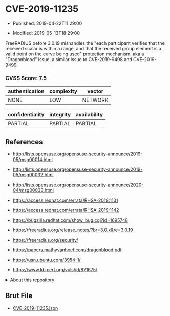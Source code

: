 # CVE-2019-11235

- Published: 2019-04-22T11:29:00

- Modified: 2019-05-13T18:29:00

FreeRADIUS before 3.0.19 mishandles the "each participant verifies that the received scalar is within a range, and that the received group element is a valid point on the curve being used" protection mechanism, aka a "Dragonblood" issue, a similar issue to CVE-2019-9498 and CVE-2019-9499.

### CVSS Score: **7.5**

| authentication | complexity | vector |
| --- | --- | --- |
| NONE | LOW | NETWORK |

| confidentiality | integrity | availability |
| --- | --- | --- |
| PARTIAL | PARTIAL | PARTIAL |

## References

* http://lists.opensuse.org/opensuse-security-announce/2019-05/msg00014.html

* http://lists.opensuse.org/opensuse-security-announce/2019-05/msg00032.html

* http://lists.opensuse.org/opensuse-security-announce/2020-04/msg00033.html

* https://access.redhat.com/errata/RHSA-2019:1131

* https://access.redhat.com/errata/RHSA-2019:1142

* https://bugzilla.redhat.com/show_bug.cgi?id=1695748

* https://freeradius.org/release_notes/?br=3.0.x&re=3.0.19

* https://freeradius.org/security/

* https://papers.mathyvanhoef.com/dragonblood.pdf

* https://usn.ubuntu.com/3954-1/

* https://www.kb.cert.org/vuls/id/871675/

<details>
<summary>About this repository</summary> 

  This repository is part of the project [Live Hack CVE](https://github.com/Live-Hack-CVE). Main website can be found [www.live-hack.org](https://www.live-hack.org) 
  
  Made by [Sn0wAlice](https://github.com/Sn0wAlice) for the people that care about security and need to have a feed of the latest CVEs. Hope you enjoy it, don't forget to star the repo and follow me on [Twitter](https://twitter.com/Sn0wAlice) and [Github](https://github.com/Sn0wAlice). And that is my [personnal website](https://www.alice-snow.me/)

  - [Home Page](https://github.com/Live-Hack-CVE)
  - [Framework](https://github.com/Live-Hack-CVE/cve-framework)
  - [CVE database](https://github.com/Live-Hack-CVE/full_database)
  - [Changelog](https://github.com/Live-Hack-CVE/Changelog)
</details>

## Brut File

* [CVE-2019-11235.json](https://raw.githubusercontent.com/Live-Hack-CVE/full_database/main/cves/2019/CVE-2019-11235.json)

